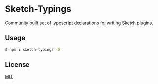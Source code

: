 # Sketch-Typings

Community built set of [typescript declarations][dec] for writing [Sketch plugins][sketch-api].

[dec]: https://www.typescriptlang.org/docs/handbook/declaration-files/introduction.html
[sketch-api]: https://developer.sketch.com/reference/api/

## Usage

```sh
$ npm i sketch-typings -D
```

## License

[MIT](./LICENSE)
